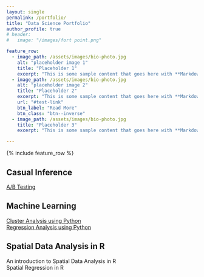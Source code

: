 ```yaml
---
layout: single
permalink: /portfolio/
title: "Data Science Portfolio"
author_profile: true
# header:
#   image: "/images/fort point.png"

feature_row:
  - image_path: /assets/images/bio-photo.jpg
    alt: "placeholder image 1"
    title: "Placeholder 1"
    excerpt: "This is some sample content that goes here with **Markdown** formatting."
  - image_path: /assets/images/bio-photo.jpg
    alt: "placeholder image 2"
    title: "Placeholder 2"
    excerpt: "This is some sample content that goes here with **Markdown** formatting."
    url: "#test-link"
    btn_label: "Read More"
    btn_class: "btn--inverse"
  - image_path: /assets/images/bio-photo.jpg
    title: "Placeholder 3"
    excerpt: "This is some sample content that goes here with **Markdown** formatting."

---
```


{% include feature_row %}

## Casual Inference
[A/B Testing](https://github.com/chaix026/A-B-Testing)  


## Machine Learning
[Cluster Analysis using Python](https://github.com/chaix026/ML_Cluster-Analysis)   
[Regression Analysis using Python](https://github.com/chaix026/ML_Regression)


## Spatial Data Analysis in R
An introduction to Spatial Data Analysis in R   
Spatial Regression in R